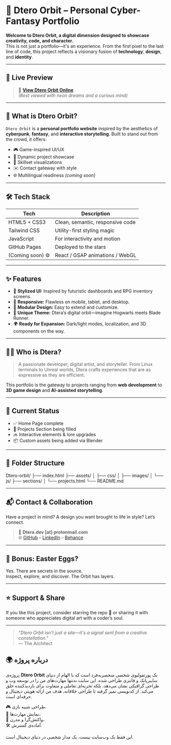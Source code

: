 # 🌌 Dtero Orbit – Personal Cyber-Fantasy Portfolio

**Welcome to Dtero Orbit, a digital dimension designed to showcase creativity, code, and character.**  
This is not just a portfolio—it's an experience. From the first pixel to the last line of code, this project reflects a visionary fusion of **technology**, **design**, and **identity**.

---

## 🌠 Live Preview

> 🚀 **[View Dtero Orbit Online](https://Dtera-dev.github.io/Dtero-orbit)**  
> *(Best viewed with neon dreams and a curious mind)*

---

## 📌 What is Dtero Orbit?

`Dtero Orbit` is a **personal portfolio website** inspired by the aesthetics of **cyberpunk**, **fantasy**, and **interactive storytelling**. Built to stand out from the crowd, it offers:

- 🎮 Game-inspired UI/UX  
- 💼 Dynamic project showcase  
- 🧠 Skillset visualizations  
- ✉️ Contact gateway with style  
- 🌐 Multilingual readiness *(coming soon)*

---

## 🛠️ Tech Stack

| Tech              | Description                      |
|-------------------|----------------------------------|
| HTML5 + CSS3      | Clean, semantic, responsive code |
| Tailwind CSS      | Utility-first styling magic      |
| JavaScript        | For interactivity and motion     |
| GitHub Pages      | Deployed to the stars            |
| (Coming soon) ⚙️  | React / GSAP animations / WebGL  |

---

## ✨ Features

- 🎨 **Stylized UI:** Inspired by futuristic dashboards and RPG inventory screens.
- 📱 **Responsive:** Flawless on mobile, tablet, and desktop.
- 🧩 **Modular Design:** Easy to extend and customize.
- 🌌 **Unique Theme:** Dtera’s digital orbit—imagine Hogwarts meets Blade Runner.
- 🌍 **Ready for Expansion:** Dark/light modes, localization, and 3D components on the way.

---

## 🧙‍♂️ Who is Dtera?

> A passionate developer, digital artist, and storyteller. From Linux terminals to Unreal worlds, Dtera crafts experiences that are as expressive as they are efficient.

This portfolio is the gateway to projects ranging from **web development** to **3D game design** and **AI-assisted storytelling**.

---

## 🚧 Current Status

- ✅ Home Page complete
- 🔄 Projects Section being filled
- 🔜 Interactive elements & lore upgrades
- 📦 Custom assets being added via Blender

---

## 📂 Folder Structure

Dtero-orbit/
├── index.html
├── assets/
│ ├── css/
│ ├── images/
│ └── js/
├── sections/
│ └── projects.html
└── README.md


---

## 📬 Contact & Collaboration

Have a project in mind? A design you want brought to life in style? Let’s connect.

> 📧 **Dtera.dev [at] protonmail.com**  
> 🌐 [GitHub](https://github.com/Dtera-dev) – [LinkedIn](#) – [Behance](#)

---

## 🧪 Bonus: Easter Eggs?

Yes. There are secrets in the source.  
Inspect, explore, and discover. The Orbit has layers.

---

## ⭐️ Support & Share

If you like this project, consider starring the repo 🌟 or sharing it with someone who appreciates digital art with a coder’s soul.

---

> _"Dtero Orbit isn't just a site—it's a signal sent from a creative constellation."_  
> — The Architect

## 🌍 درباره پروژه

پروژه‌ی **Dtero Orbit** یک پورتفولیوی شخصی منحصر‌به‌فرد است که با الهام از دنیای سایبرپانک و فانتزی طراحی شده. این سایت نه‌تنها مهارت‌های من را در توسعه وب و طراحی گرافیکی نشان می‌دهد، بلکه تجربه‌ای تعاملی و متفاوت برای بازدیدکننده خلق می‌کند. از کدنویسی تمیز گرفته تا طراحی خلاقانه، هدف من ارائه هویتی دیجیتال و حرفه‌ای است.

🎮 طراحی شبیه بازی،  
🧠 نمایش مهارت‌ها،  
📱 واکنش‌گرا و مدرن،  
🛠️ آماده‌ی گسترش.

این فقط یک وب‌سایت نیست، یک مدار شخصی در دنیای دیجیتال است.
